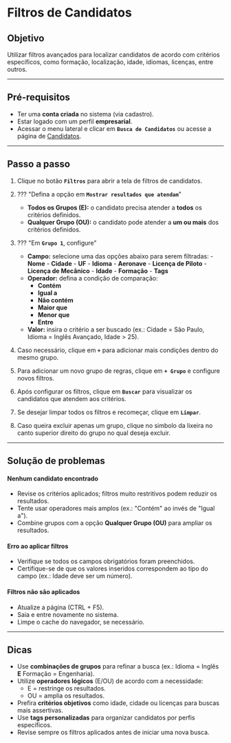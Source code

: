 # <i data-lucide="funnel-plus" class="icon-lg"></i> Filtros de Candidatos

## <i data-lucide="target" class="icon-lg"></i> Objetivo

Utilizar filtros avançados para localizar candidatos de acordo com critérios específicos, como formação, localização, idade, idiomas, licenças, entre outros.

---

## <i data-lucide="square-check" class="icon-lg"></i> Pré-requisitos

- Ter uma **conta criada** no sistema (via cadastro).
- Estar logado com um perfil **empresarial**.
- Acessar o menu lateral e clicar em **`Busca de Candidatos`** ou acesse a página de [Candidatos](https://redeaviacao.com.br/candidatos).

---

## <i data-lucide="notebook-pen" class="icon-lg"></i> Passo a passo

1. Clique no botão **`Filtros`** para abrir a tela de filtros de candidatos.
2. ??? "Defina a opção em **``Mostrar resultados que atendam``**"
      - **Todos os Grupos (E):** o candidato precisa atender a **todos** os critérios definidos.
      - **Qualquer Grupo (OU):** o candidato pode atender a **um ou mais** dos critérios definidos.

3. ??? "Em **``Grupo 1``**, configure"
      - **Campo:** selecione uma das opções abaixo para serem filtradas: 
            - **Nome**
            - **Cidade** 
            - **UF** 
            - **Idioma** 
            - **Aeronave** 
            - **Licença de Piloto** 
            - **Licença de Mecânico** 
            - **Idade** 
            - **Formação** 
            - **Tags**
      - **Operador:** defina a condição de comparação:
        - **Contém**
        - **Igual a**
        - **Não contém**
        - **Maior que**
        - **Menor que**
        - **Entre**
      - **Valor:** insira o critério a ser buscado (ex.: Cidade = São Paulo, Idioma = Inglês Avançado, Idade > 25).
4. Caso necessário, clique em **`+`** para adicionar mais condições dentro do mesmo grupo.
5. Para adicionar um novo grupo de regras, clique em **`+ Grupo`** e configure novos filtros.
6. Após configurar os filtros, clique em **`Buscar`** para visualizar os candidatos que atendem aos critérios.
7. Se desejar limpar todos os filtros e recomeçar, clique em **`Limpar`**.
8. Caso queira excluir apenas um grupo, clique no simbolo da lixeira no canto superior direito do grupo no qual deseja excluir.

---

## <i data-lucide="wrench" class="icon-lg"></i> Solução de problemas

#### Nenhum candidato encontrado
  - Revise os critérios aplicados; filtros muito restritivos podem reduzir os resultados.
  - Tente usar operadores mais amplos (ex.: "Contém" ao invés de "Igual a").
  - Combine grupos com a opção **Qualquer Grupo (OU)** para ampliar os resultados.

#### Erro ao aplicar filtros
  - Verifique se todos os campos obrigatórios foram preenchidos.
  - Certifique-se de que os valores inseridos correspondem ao tipo do campo (ex.: Idade deve ser um número).

#### Filtros não são aplicados
  - Atualize a página (CTRL + F5).
  - Saia e entre novamente no sistema.
  - Limpe o cache do navegador, se necessário.

---

## <i data-lucide="lightbulb" class="icon-dica"></i> Dicas

- Use **combinações de grupos** para refinar a busca (ex.: Idioma = Inglês **E** Formação = Engenharia).
- Utilize **operadores lógicos** (E/OU) de acordo com a necessidade:
  - E = restringe os resultados.
  - OU = amplia os resultados.
- Prefira **critérios objetivos** como idade, cidade ou licenças para buscas mais assertivas.
- Use **tags personalizadas** para organizar candidatos por perfis específicos.
- Revise sempre os filtros aplicados antes de iniciar uma nova busca.
